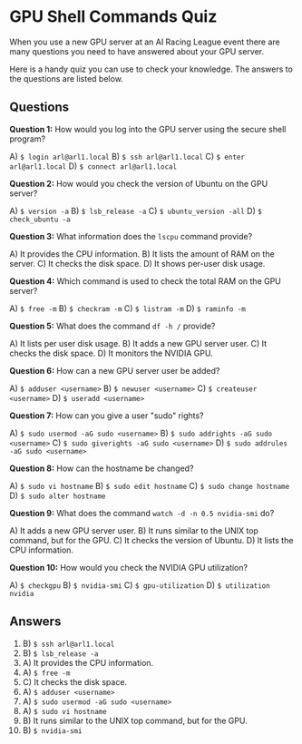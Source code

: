 # GPU Shell Commands Quiz

When you use a new GPU server at an AI Racing League event there are
many questions you need to have answered about your GPU server.

Here is a handy quiz you can use to check your knowledge.  The answers to the questions are listed below.

## Questions

**Question 1:** How would you log into the GPU server using the secure shell program?

A) `$ login arl@arl1.local`
B) `$ ssh arl@arl1.local`
C) `$ enter arl@arl1.local`
D) `$ connect arl@arl1.local`

**Question 2:** How would you check the version of Ubuntu on the GPU server?

A) `$ version -a`
B) `$ lsb_release -a`
C) `$ ubuntu_version -all`
D) `$ check_ubuntu -a`

**Question 3:** What information does the `lscpu` command provide?

A) It provides the CPU information.
B) It lists the amount of RAM on the server.
C) It checks the disk space.
D) It shows per-user disk usage.

**Question 4:** Which command is used to check the total RAM on the GPU server?

A) `$ free -m`
B) `$ checkram -m`
C) `$ listram -m`
D) `$ raminfo -m`

**Question 5:** What does the command `df -h /` provide?

A) It lists per user disk usage.
B) It adds a new GPU server user.
C) It checks the disk space.
D) It monitors the NVIDIA GPU.

**Question 6:** How can a new GPU server user be added?

A) `$ adduser <username>`
B) `$ newuser <username>`
C) `$ createuser <username>`
D) `$ useradd <username>`

**Question 7:** How can you give a user "sudo" rights?

A) `$ sudo usermod -aG sudo <username>`
B) `$ sudo addrights -aG sudo <username>`
C) `$ sudo giverights -aG sudo <username>`
D) `$ sudo addrules -aG sudo <username>`

**Question 8:** How can the hostname be changed?

A) `$ sudo vi hostname`
B) `$ sudo edit hostname`
C) `$ sudo change hostname`
D) `$ sudo alter hostname`

**Question 9:** What does the command `watch -d -n 0.5 nvidia-smi` do?

A) It adds a new GPU server user.
B) It runs similar to the UNIX top command, but for the GPU.
C) It checks the version of Ubuntu.
D) It lists the CPU information.

**Question 10:** How would you check the NVIDIA GPU utilization?

A) `$ checkgpu`
B) `$ nvidia-smi`
C) `$ gpu-utilization`
D) `$ utilization nvidia`

## Answers

1. B) `$ ssh arl@arl1.local`
2. B) `$ lsb_release -a`
3. A) It provides the CPU information.
4. A) `$ free -m`
5. C) It checks the disk space.
6. A) `$ adduser <username>`
7. A) `$ sudo usermod -aG sudo <username>`
8. A) `$ sudo vi hostname`
9. B) It runs similar to the UNIX top command, but for the GPU.
10. B) `$ nvidia-smi`
